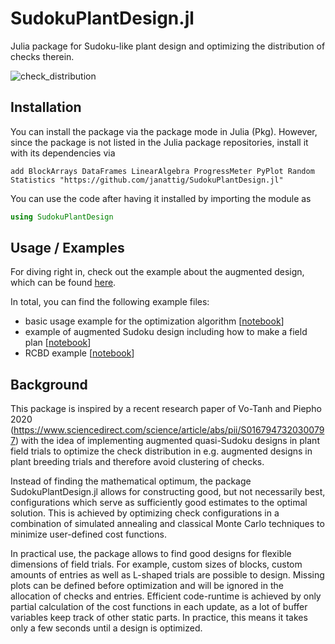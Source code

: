 # SudokuPlantDesign.jl

Julia package for Sudoku-like plant design and optimizing the distribution of checks therein.

![check_distribution](improvement_check_distribution.png)



## Installation

You can install the package via the package mode in Julia (Pkg). However, since the package is not listed in the Julia package repositories, install it with its dependencies via
```julia-REPL
add BlockArrays DataFrames LinearAlgebra ProgressMeter PyPlot Random Statistics "https://github.com/janattig/SudokuPlantDesign.jl"
```

You can use the code after having it installed by importing the module as
```julia
using SudokuPlantDesign
```



## Usage / Examples

For diving right in, check out the example about the augmented design, which can be found [here](examples/sudoku_basic.ipynb).

In total, you can find the following example files:
- basic usage example for the optimization algorithm [[notebook](examples/sudoku_basic.ipynb)]
- example of augmented Sudoku design including how to make a field plan [[notebook](examples/sudoku_augmented.ipynb)]
- RCBD example [[notebook](examples/sudoku_RCBD.ipynb)]



## Background

This package is inspired by a recent research paper of Vo-Tanh and Piepho 2020 (https://www.sciencedirect.com/science/article/abs/pii/S0167947320300797) with the idea of implementing augmented quasi-Sudoku designs in plant field trials to optimize the check distribution in e.g. augmented designs in plant breeding trials and therefore avoid clustering of checks.

Instead of finding the mathematical optimum, the package SudokuPlantDesign.jl allows for constructing good, but not necessarily best, configurations which serve as sufficiently good estimates to the optimal solution. This is achieved by optimizing check configurations in a combination of simulated annealing and classical Monte Carlo techniques to minimize user-defined cost functions.

In practical use, the package allows to find good designs for flexible dimensions of field trials. For example, custom sizes of blocks, custom amounts of entries as well as L-shaped trials are possible to design. Missing plots can be defined before optimization and will be ignored in the allocation of checks and entries. Efficient code-runtime is achieved by only partial calculation of the cost functions in each update, as a lot of buffer variables keep track of other static parts. In practice, this means it takes only a few seconds until a design is optimized.
